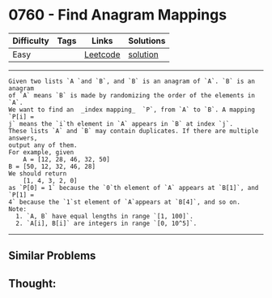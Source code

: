 # 0760 - Find Anagram Mappings

Difficulty  | Tags | Links | Solutions
----------- | ---- | ----- | -----
Easy |  | [Leetcode](https://leetcode.com/problems/find-anagram-mappings) | [solution](https://leetcode.com/problems/find-anagram-mappings/solution/)


-----------

```
Given two lists `A `and `B`, and `B` is an anagram of `A`. `B` is an anagram
of `A` means `B` is made by randomizing the order of the elements in `A`.
We want to find an  _index mapping_  `P`, from `A` to `B`. A mapping `P[i] =
j` means the `i`th element in `A` appears in `B` at index `j`.
These lists `A` and `B` may contain duplicates. If there are multiple answers,
output any of them.
For example, given
    A = [12, 28, 46, 32, 50]
B = [50, 12, 32, 46, 28]
We should return
    [1, 4, 3, 2, 0]
as `P[0] = 1` because the `0`th element of `A` appears at `B[1]`, and `P[1] =
4` because the `1`st element of `A`appears at `B[4]`, and so on.
Note:
  1. `A, B` have equal lengths in range `[1, 100]`.
  2. `A[i], B[i]` are integers in range `[0, 10^5]`.
```

-----------


## Similar Problems




## Thought:
